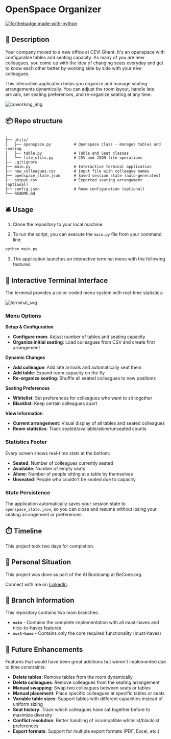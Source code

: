 # OpenSpace Organizer
[![forthebadge made-with-python](https://ForTheBadge.com/images/badges/made-with-python.svg)](https://www.python.org/)

## 🏢 Description

Your company moved to a new office at CEVI Ghent. It's an openspace with configurable tables and seating capacity. As many of you are new colleagues, you come up with the idea of changing seats everyday and get to know each other better by working side by side with your new colleagues.

This interactive application helps you organize and manage seating arrangements dynamically. You can adjust the room layout, handle late arrivals, set seating preferences, and re-organize seating at any time.

![coworking_img](https://media1.tenor.com/m/Z0GoLGN6GcwAAAAd/wwe-john-cena.gif)

## 📦 Repo structure

```
.
├── utils/
│   ├── openspace.py          # Openspace class - manages tables and seating
│   ├── table.py              # Table and Seat classes
│   └── file_utils.py         # CSV and JSON file operations
├── .gitignore
├── main.py                   # Interactive terminal application
├── new_colleagues.csv        # Input file with colleague names
├── openspace_state.json      # Saved session state (auto-generated)
├── output.csv                # Exported seating arrangement (optional)
├── config.json               # Room configuration (optional)
└── README.md
```

## 🛎️ Usage

1. Clone the repository to your local machine.

2. To run the script, you can execute the `main.py` file from your command line:

```bash
python main.py
````

3. The application launches an interactive terminal menu with the following features:

## 🎨 Interactive Terminal Interface

The terminal provides a color-coded menu system with real-time statistics:

![terminal_svg](https://file%2B.vscode-resource.vscode-cdn.net/Users/jensbogaert/Desktop/BeCode/challenge-openspace-classifier/termtosvg_qsip2q4m.svg?version%3D1761313606159)

### Menu Options

**Setup & Configuration**
- **Configure room**: Adjust number of tables and seating capacity
- **Organize initial seating**: Load colleagues from CSV and create first arrangement

**Dynamic Changes**
- **Add colleague**: Add late arrivals and automatically seat them
- **Add table**: Expand room capacity on the fly
- **Re-organize seating**: Shuffle all seated colleagues to new positions

**Seating Preferences**
- **Whitelist**: Set preferences for colleagues who want to sit together
- **Blacklist**: Keep certain colleagues apart

**View Information**
- **Current arrangement**: Visual display of all tables and seated colleagues
- **Room statistics**: Track seated/available/alone/unseated counts

### Statistics Footer

Every screen shows real-time stats at the bottom:
- **Seated**: Number of colleagues currently seated
- **Available**: Number of empty seats
- **Alone**: Number of people sitting at a table by themselves
- **Unseated**: People who couldn't be seated due to capacity

### State Persistence

The application automatically saves your session state to `openspace_state.json`, so you can close and resume without losing your seating arrangement or preferences.

## ⏱️ Timeline

This project took two days for completion.

## 📌 Personal Situation
This project was done as part of the AI Bootcamp at BeCode.org.

Connect with me on [LinkedIn](https://www.linkedin.com/in/jens-bogaert-6b53b526a/).

## 🌿 Branch Information

This repository contains two main branches:

- **`main`** - Contains the complete implementation with all must-haves and nice-to-haves features
- **`must-have`** - Contains only the core required functionality (must-haves)

## 🚀 Future Enhancements

Features that would have been great additions but weren't implemented due to time constraints:

- **Delete tables**: Remove tables from the room dynamically
- **Delete colleagues**: Remove colleagues from the seating arrangement
- **Manual swapping**: Swap two colleagues between seats or tables
- **Manual placement**: Place specific colleagues at specific tables or seats
- **Variable table sizes**: Support tables with different capacities instead of uniform sizing
- **Seat history**: Track which colleagues have sat together before to maximize diversity
- **Conflict resolution**: Better handling of incompatible whitelist/blacklist preferences
- **Export formats**: Support for multiple export formats (PDF, Excel, etc.)


